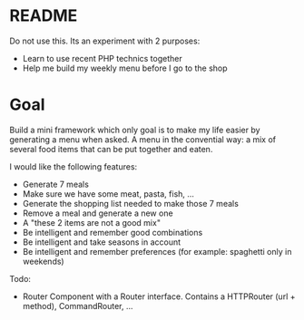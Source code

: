 # README
Do not use this. Its an experiment with 2 purposes:

* Learn to use recent PHP technics together
* Help me build my weekly menu before I go to the shop

# Goal
Build a mini framework which only goal is to make my life easier by generating a menu when asked.
A menu in the convential way: a mix of several food items that can be put together and eaten.

I would like the following features:

* Generate 7 meals
* Make sure we have some meat, pasta, fish, ...
* Generate the shopping list needed to make those 7 meals
* Remove a meal and generate a new one
* A "these 2 items are not a good mix"
* Be intelligent and remember good combinations
* Be intelligent and take seasons in account
* Be intelligent and remember preferences (for example: spaghetti only in weekends)

Todo:

* Router Component with a Router interface. Contains a HTTPRouter (url + method), CommandRouter, ...
